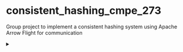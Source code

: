 # consistent_hashing_cmpe_273
Group project to implement a consistent hashing system using Apache Arrow Flight for communication

<details>
  <summary></summary>
  Group repository: subramanyaJagadeesh/consistent_hashing_cmpe_273
</details>


